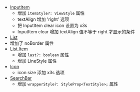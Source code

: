 - [InputItem](./components/input-item/index.tsx)
  - 增加 `itemStyle?: ViewStyle` 属性
  - textAlign 增加 'right' 选项
  - 把 InputItem clear icon 设置为 x3s
  - InputItem clear 增加 textAlign 值不等于 right 才显示的条件
- [List](./components/list/index.tsx)
- 增加了 noBorder 属性
- [List.Item](./components/list/ListItem.tsx)
  - 增加 `last?: boolean` 属性
  - 增加 LineStyle 属性
- [Icon](./components/icon/index.tsx)
  - icon size 添加 x3s 选项
- [SearchBar](./components/search-bar/index.tsx)
  - 增加 `wrapperStyle?: StyleProp<TextStyle>;` 属性
